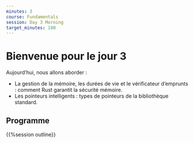 ```yaml
---
minutes: 3
course: Fundamentals
session: Day 3 Morning
target_minutes: 180
---
```


# Bienvenue pour le jour 3

Aujourd’hui, nous allons aborder :

- La gestion de la mémoire, les durées de vie et le vérificateur d’emprunts : comment Rust garantit la sécurité mémoire.
- Les pointeurs intelligents : types de pointeurs de la bibliothèque standard.

## Programme

{{%session outline}}